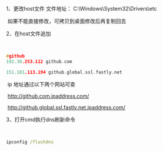 1、更改host文件  文件地址： C:\Windows\System32\Drivers\etc 

​	如果不能直接修改，可拷贝到桌面修改后再复制回去

2、在host文件追加

​	

```c
#github
192.30.253.112 github.com 

151.101.113.194 github.global.ssl.fastly.net
```

​	ip 地址通过以下两个网站可查

​	<http://github.com.ipaddress.com/> 

​	<http://github.global.ssl.fastly.net.ipaddress.com/> 



3、打开cmd执行dns刷新命令

​	

```cmd
ipconfig /flushdns
```

​	

